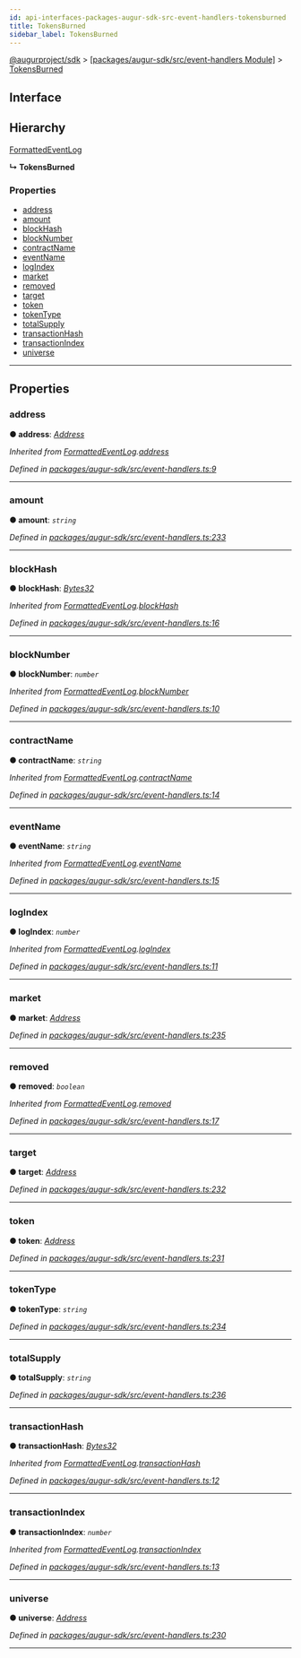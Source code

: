 ```yaml
---
id: api-interfaces-packages-augur-sdk-src-event-handlers-tokensburned
title: TokensBurned
sidebar_label: TokensBurned
---
```


[@augurproject/sdk](api-readme.md) > [[packages/augur-sdk/src/event-handlers Module]](api-modules-packages-augur-sdk-src-event-handlers-module.md) > [TokensBurned](api-interfaces-packages-augur-sdk-src-event-handlers-tokensburned.md)

## Interface

## Hierarchy

 [FormattedEventLog](api-interfaces-packages-augur-sdk-src-event-handlers-formattedeventlog.md)

**↳ TokensBurned**

### Properties

* [address](api-interfaces-packages-augur-sdk-src-event-handlers-tokensburned.md#address)
* [amount](api-interfaces-packages-augur-sdk-src-event-handlers-tokensburned.md#amount)
* [blockHash](api-interfaces-packages-augur-sdk-src-event-handlers-tokensburned.md#blockhash)
* [blockNumber](api-interfaces-packages-augur-sdk-src-event-handlers-tokensburned.md#blocknumber)
* [contractName](api-interfaces-packages-augur-sdk-src-event-handlers-tokensburned.md#contractname)
* [eventName](api-interfaces-packages-augur-sdk-src-event-handlers-tokensburned.md#eventname)
* [logIndex](api-interfaces-packages-augur-sdk-src-event-handlers-tokensburned.md#logindex)
* [market](api-interfaces-packages-augur-sdk-src-event-handlers-tokensburned.md#market)
* [removed](api-interfaces-packages-augur-sdk-src-event-handlers-tokensburned.md#removed)
* [target](api-interfaces-packages-augur-sdk-src-event-handlers-tokensburned.md#target)
* [token](api-interfaces-packages-augur-sdk-src-event-handlers-tokensburned.md#token)
* [tokenType](api-interfaces-packages-augur-sdk-src-event-handlers-tokensburned.md#tokentype)
* [totalSupply](api-interfaces-packages-augur-sdk-src-event-handlers-tokensburned.md#totalsupply)
* [transactionHash](api-interfaces-packages-augur-sdk-src-event-handlers-tokensburned.md#transactionhash)
* [transactionIndex](api-interfaces-packages-augur-sdk-src-event-handlers-tokensburned.md#transactionindex)
* [universe](api-interfaces-packages-augur-sdk-src-event-handlers-tokensburned.md#universe)

---

## Properties

<a id="address"></a>

###  address

**● address**: *[Address](api-modules-packages-augur-sdk-src-event-handlers-module.md#address)*

*Inherited from [FormattedEventLog](api-interfaces-packages-augur-sdk-src-event-handlers-formattedeventlog.md).[address](api-interfaces-packages-augur-sdk-src-event-handlers-formattedeventlog.md#address)*

*Defined in [packages/augur-sdk/src/event-handlers.ts:9](https://github.com/AugurProject/augur/blob/b4365d6894/packages/augur-sdk/src/event-handlers.ts#L9)*

___
<a id="amount"></a>

###  amount

**● amount**: *`string`*

*Defined in [packages/augur-sdk/src/event-handlers.ts:233](https://github.com/AugurProject/augur/blob/b4365d6894/packages/augur-sdk/src/event-handlers.ts#L233)*

___
<a id="blockhash"></a>

###  blockHash

**● blockHash**: *[Bytes32](api-modules-packages-augur-sdk-src-event-handlers-module.md#bytes32)*

*Inherited from [FormattedEventLog](api-interfaces-packages-augur-sdk-src-event-handlers-formattedeventlog.md).[blockHash](api-interfaces-packages-augur-sdk-src-event-handlers-formattedeventlog.md#blockhash)*

*Defined in [packages/augur-sdk/src/event-handlers.ts:16](https://github.com/AugurProject/augur/blob/b4365d6894/packages/augur-sdk/src/event-handlers.ts#L16)*

___
<a id="blocknumber"></a>

###  blockNumber

**● blockNumber**: *`number`*

*Inherited from [FormattedEventLog](api-interfaces-packages-augur-sdk-src-event-handlers-formattedeventlog.md).[blockNumber](api-interfaces-packages-augur-sdk-src-event-handlers-formattedeventlog.md#blocknumber)*

*Defined in [packages/augur-sdk/src/event-handlers.ts:10](https://github.com/AugurProject/augur/blob/b4365d6894/packages/augur-sdk/src/event-handlers.ts#L10)*

___
<a id="contractname"></a>

###  contractName

**● contractName**: *`string`*

*Inherited from [FormattedEventLog](api-interfaces-packages-augur-sdk-src-event-handlers-formattedeventlog.md).[contractName](api-interfaces-packages-augur-sdk-src-event-handlers-formattedeventlog.md#contractname)*

*Defined in [packages/augur-sdk/src/event-handlers.ts:14](https://github.com/AugurProject/augur/blob/b4365d6894/packages/augur-sdk/src/event-handlers.ts#L14)*

___
<a id="eventname"></a>

###  eventName

**● eventName**: *`string`*

*Inherited from [FormattedEventLog](api-interfaces-packages-augur-sdk-src-event-handlers-formattedeventlog.md).[eventName](api-interfaces-packages-augur-sdk-src-event-handlers-formattedeventlog.md#eventname)*

*Defined in [packages/augur-sdk/src/event-handlers.ts:15](https://github.com/AugurProject/augur/blob/b4365d6894/packages/augur-sdk/src/event-handlers.ts#L15)*

___
<a id="logindex"></a>

###  logIndex

**● logIndex**: *`number`*

*Inherited from [FormattedEventLog](api-interfaces-packages-augur-sdk-src-event-handlers-formattedeventlog.md).[logIndex](api-interfaces-packages-augur-sdk-src-event-handlers-formattedeventlog.md#logindex)*

*Defined in [packages/augur-sdk/src/event-handlers.ts:11](https://github.com/AugurProject/augur/blob/b4365d6894/packages/augur-sdk/src/event-handlers.ts#L11)*

___
<a id="market"></a>

###  market

**● market**: *[Address](api-modules-packages-augur-sdk-src-event-handlers-module.md#address)*

*Defined in [packages/augur-sdk/src/event-handlers.ts:235](https://github.com/AugurProject/augur/blob/b4365d6894/packages/augur-sdk/src/event-handlers.ts#L235)*

___
<a id="removed"></a>

###  removed

**● removed**: *`boolean`*

*Inherited from [FormattedEventLog](api-interfaces-packages-augur-sdk-src-event-handlers-formattedeventlog.md).[removed](api-interfaces-packages-augur-sdk-src-event-handlers-formattedeventlog.md#removed)*

*Defined in [packages/augur-sdk/src/event-handlers.ts:17](https://github.com/AugurProject/augur/blob/b4365d6894/packages/augur-sdk/src/event-handlers.ts#L17)*

___
<a id="target"></a>

###  target

**● target**: *[Address](api-modules-packages-augur-sdk-src-event-handlers-module.md#address)*

*Defined in [packages/augur-sdk/src/event-handlers.ts:232](https://github.com/AugurProject/augur/blob/b4365d6894/packages/augur-sdk/src/event-handlers.ts#L232)*

___
<a id="token"></a>

###  token

**● token**: *[Address](api-modules-packages-augur-sdk-src-event-handlers-module.md#address)*

*Defined in [packages/augur-sdk/src/event-handlers.ts:231](https://github.com/AugurProject/augur/blob/b4365d6894/packages/augur-sdk/src/event-handlers.ts#L231)*

___
<a id="tokentype"></a>

###  tokenType

**● tokenType**: *`string`*

*Defined in [packages/augur-sdk/src/event-handlers.ts:234](https://github.com/AugurProject/augur/blob/b4365d6894/packages/augur-sdk/src/event-handlers.ts#L234)*

___
<a id="totalsupply"></a>

###  totalSupply

**● totalSupply**: *`string`*

*Defined in [packages/augur-sdk/src/event-handlers.ts:236](https://github.com/AugurProject/augur/blob/b4365d6894/packages/augur-sdk/src/event-handlers.ts#L236)*

___
<a id="transactionhash"></a>

###  transactionHash

**● transactionHash**: *[Bytes32](api-modules-packages-augur-sdk-src-event-handlers-module.md#bytes32)*

*Inherited from [FormattedEventLog](api-interfaces-packages-augur-sdk-src-event-handlers-formattedeventlog.md).[transactionHash](api-interfaces-packages-augur-sdk-src-event-handlers-formattedeventlog.md#transactionhash)*

*Defined in [packages/augur-sdk/src/event-handlers.ts:12](https://github.com/AugurProject/augur/blob/b4365d6894/packages/augur-sdk/src/event-handlers.ts#L12)*

___
<a id="transactionindex"></a>

###  transactionIndex

**● transactionIndex**: *`number`*

*Inherited from [FormattedEventLog](api-interfaces-packages-augur-sdk-src-event-handlers-formattedeventlog.md).[transactionIndex](api-interfaces-packages-augur-sdk-src-event-handlers-formattedeventlog.md#transactionindex)*

*Defined in [packages/augur-sdk/src/event-handlers.ts:13](https://github.com/AugurProject/augur/blob/b4365d6894/packages/augur-sdk/src/event-handlers.ts#L13)*

___
<a id="universe"></a>

###  universe

**● universe**: *[Address](api-modules-packages-augur-sdk-src-event-handlers-module.md#address)*

*Defined in [packages/augur-sdk/src/event-handlers.ts:230](https://github.com/AugurProject/augur/blob/b4365d6894/packages/augur-sdk/src/event-handlers.ts#L230)*

___

